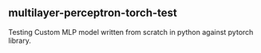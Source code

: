 ## multilayer-perceptron-torch-test

Testing Custom MLP model written from scratch in python against pytorch library.